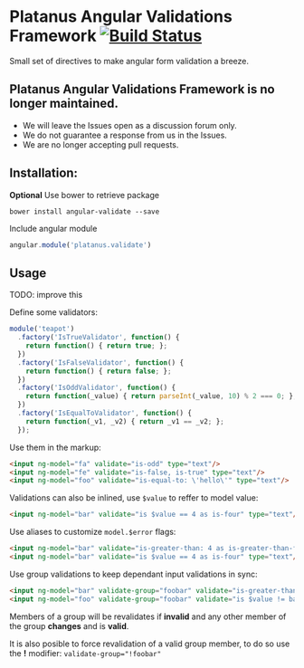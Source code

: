 Platanus Angular Validations Framework [![Build Status](https://secure.travis-ci.org/platanus/angular-validate.png)](https://travis-ci.org/platanus/angular-validate)
===============

Small set of directives to make angular form validation a breeze.

## Platanus Angular Validations Framework is no longer maintained.

- We will leave the Issues open as a discussion forum only.
- We do not guarantee a response from us in the Issues.
- We are no longer accepting pull requests.

## Installation:

**Optional** Use bower to retrieve package

```
bower install angular-validate --save
```

Include angular module

```javascript
angular.module('platanus.validate')
```

## Usage

TODO: improve this

Define some validators:

```javascript
module('teapot')
  .factory('IsTrueValidator', function() {
    return function() { return true; };
  })
  .factory('IsFalseValidator', function() {
    return function() { return false; };
  })
  .factory('IsOddValidator', function() {
    return function(_value) { return parseInt(_value, 10) % 2 === 0; };
  })
  .factory('IsEqualToValidator', function() {
    return function(_v1, _v2) { return _v1 == _v2; };
  });
```

Use them in the markup:

```html
<input ng-model="fa" validate="is-odd" type="text"/>
<input ng-model="fe" validate="is-false, is-true" type="text"/>
<input ng-model="foo" validate="is-equal-to: \'hello\'" type="text"/>
```

Validations can also be inlined, use `$value` to reffer to model value:

```html
<input ng-model="bar" validate="is $value == 4 as is-four" type="text"/>
```

Use aliases to customize `model.$error` flags:

```html
<input ng-model="bar" validate="is-greater-than: 4 as is-greater-than-four" type="text"/>
<input ng-model="bar" validate="is $value == 4 as is-four" type="text"/>
```

Use group validations to keep dependant input validations in sync:

```html
<input ng-model="bar" validate-group="foobar" validate="is-greater-than: 4" type="text"/>
<input ng-model="foo" validate-group="foobar" validate="is $value != bar as equals-bar" type="text"/>
```

Members of a group will be revalidates if **invalid** and any other member of the group **changes** and is **valid**.

It is also posible to force revalidation of a valid group member, to do so use the **!** modifier: `validate-group="!foobar"`

